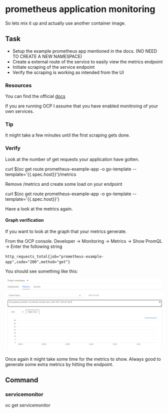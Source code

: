 # prometheus application monitoring

So lets mix it up and actually use another container image.

## Task

- Setup the example prometheus app mentioned in the docs. (NO NEED TO CREATE A NEW NAMESPACE)
- Create a external route of the service to easily view the metrics endpoint
- Initiate scraping of the service endpoint
- Verify the scraping is working as intended from the UI

### Resources

You can find the official [docs](https://docs.openshift.com/container-platform/4.5/monitoring/monitoring-your-own-services.html#deploying-a-sample-service_monitoring-your-own-services)

If you are running OCP I assume that you have enabled monitroing of your own services.

### Tip

It might take a few minutes until the first scraping gets done.

### Verify

Look at the number of get requests your application have gotten.

curl $(oc get route prometheus-example-app -o go-template --template='{{.spec.host}}')/metrics

Remove /metrics and create some load on your endpoint

curl $(oc get route prometheus-example-app -o go-template --template='{{.spec.host}}')

Have a look at the metrics again.

#### Graph verification

If you want to look at the graph that your metrics generate.

From the OCP console. Developer -> Monitoring -> Metrics -> Show PromQL -> Enter the following string

`http_requests_total{job="prometheus-example-app",code="200",method="get"}`

You should see something like this:

![Metrics example](metrics.PNG)

Once again it might take some time for the metrics to show.
Always good to generate some extra metrics by hitting the endpoint.

## Command

### servicemonitor

oc get servicemonitor

